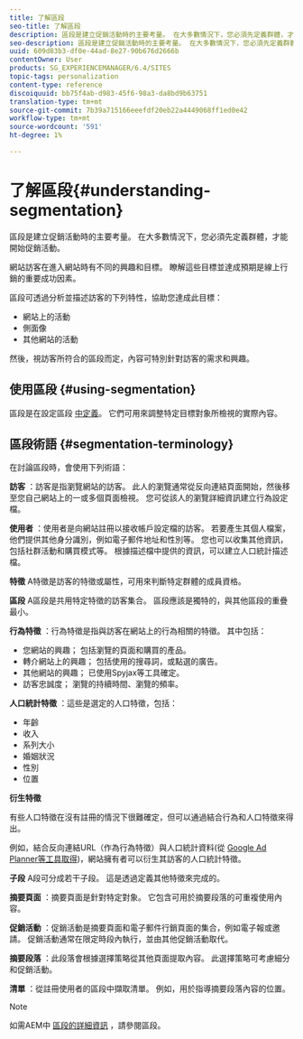 ```yaml
---
title: 了解區段
seo-title: 了解區段
description: 區段是建立促銷活動時的主要考量。 在大多數情況下，您必須先定義群體，才能開始促銷活動。
seo-description: 區段是建立促銷活動時的主要考量。 在大多數情況下，您必須先定義群體，才能開始促銷活動。
uuid: 609d83b3-df0e-44ad-8e27-90b676d2666b
contentOwner: User
products: SG_EXPERIENCEMANAGER/6.4/SITES
topic-tags: personalization
content-type: reference
discoiquuid: bb75f4ab-d983-45f6-98a3-da8bd9b63751
translation-type: tm+mt
source-git-commit: 7b39a715166eeefdf20eb22a4449068ff1ed0e42
workflow-type: tm+mt
source-wordcount: '591'
ht-degree: 1%

---
```



# 了解區段{#understanding-segmentation}

區段是建立促銷活動時的主要考量。 在大多數情況下，您必須先定義群體，才能開始促銷活動。

網站訪客在進入網站時有不同的興趣和目標。 瞭解這些目標並達成預期是線上行銷的重要成功因素。

區段可透過分析並描述訪客的下列特性，協助您達成此目標：

* 網站上的活動
* 側面像
* 其他網站的活動

然後，視訪客所符合的區段而定，內容可特別針對訪客的需求和興趣。

## 使用區段 {#using-segmentation}

區段是在設定區段 [中定義](/help/sites-administering/campaign-segmentation.md)。 它們可用來調整特定目標對象所檢視的實際內容。

## 區段術語 {#segmentation-terminology}

在討論區段時，會使用下列術語：

**訪客** ：訪客是指瀏覽網站的訪客。 此人的瀏覽通常從反向連結頁面開始，然後移至您自己網站上的一或多個頁面檢視。 您可從該人的瀏覽詳細資訊建立行為設定檔。

**使用者** ：使用者是向網站註冊以接收帳戶設定檔的訪客。 若要產生其個人檔案，他們提供其他身分識別，例如電子郵件地址和性別等。 您也可以收集其他資訊，包括社群活動和購買模式等。 根據描述檔中提供的資訊，可以建立人口統計描述檔。

**特徵** A特徵是訪客的特徵或屬性，可用來判斷特定群體的成員資格。

**區段** A區段是共用特定特徵的訪客集合。 區段應該是獨特的，與其他區段的重疊最小。

**行為特徵** ：行為特徵是指與訪客在網站上的行為相關的特徵。 其中包括：

* 您網站的興趣； 包括瀏覽的頁面和購買的產品。
* 轉介網站上的興趣； 包括使用的搜尋詞，或點選的廣告。
* 其他網站的興趣； 已使用Spyjax等工具確定。
* 訪客忠誠度； 瀏覽的持續時間、瀏覽的頻率。

**人口統計特徵** ：這些是選定的人口特徵，包括：

* 年齡
* 收入
* 系列大小
* 婚姻狀況
* 性別
* 位置

**衍生特徵**

有些人口特徵在沒有註冊的情況下很難確定，但可以通過結合行為和人口特徵來得出。

例如，結合反向連結URL（作為行為特徵）與人口統計資料(從 [Google Ad Planner等工具取得](https://www.google.com/adplanner/))，網站擁有者可以衍生其訪客的人口統計特徵。

**子段** A段可分成若干子段。 這是透過定義其他特徵來完成的。

**摘要頁面** ：摘要頁面是針對特定對象。 它包含可用於摘要段落的可重複使用內容。

**促銷活動** ：促銷活動是摘要頁面和電子郵件行銷頁面的集合，例如電子報或邀請。 促銷活動通常在限定時段內執行，並由其他促銷活動取代。

**摘要段落** ：此段落會根據選擇策略從其他頁面提取內容。 此選擇策略可考慮細分和促銷活動。

**清單** ：從註冊使用者的區段中擷取清單。 例如，用於指導摘要段落內容的位置。

>[!NOTE]
>
>如需AEM中 [區段的詳細資訊](/help/sites-administering/campaign-segmentation.md) ，請參閱區段。

